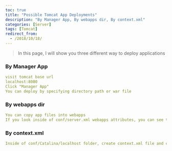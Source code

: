```yaml
---
toc: true
title: "Possible Tomcat App Deployments"
description: "By Manager App, By webapps dir, By context.xml"
categories: [Server]
tags: [Tomcat]
redirect_from:
  - /2018/10/18/
---
```


> In this page, I will show you three different way to deploy applications

### By Manager App

```yaml
visit tomcat base url
localhost:8080
Click "Manager App"
You can deploy by specifying directory path or war file
```

### By webapps dir

```yaml
You can copy app files into webapps
If you look inside of conf/server.xml webapps attributes, you can see that tomcat automatically deploy application within webapps dir
```

### By context.xml

```yaml
Inside of conf/Catalina/localhost folder, create context.xml file and configue your app deployment.
```

[^1]: This is a footnote.

[kramdown]: https://kramdown.gettalong.org/
[My Blog]: https://marindie.github.io